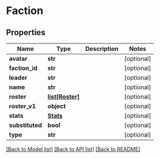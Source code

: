 # Faction

## Properties
Name | Type | Description | Notes
------------ | ------------- | ------------- | -------------
**avatar** | **str** |  | [optional] 
**faction_id** | **str** |  | [optional] 
**leader** | **str** |  | [optional] 
**name** | **str** |  | [optional] 
**roster** | [**list[Roster]**](Roster.md) |  | [optional] 
**roster_v1** | **object** |  | [optional] 
**stats** | [**Stats**](Stats.md) |  | [optional] 
**substituted** | **bool** |  | [optional] 
**type** | **str** |  | [optional] 

[[Back to Model list]](../README.md#documentation-for-models) [[Back to API list]](../README.md#documentation-for-api-endpoints) [[Back to README]](../README.md)


